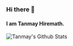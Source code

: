 ### Hi there 👋

<!--
**jayson-310801/jayson-310801** is a ✨ _special_ ✨ repository because its `README.md` (this file) appears on your GitHub profile.
- 😄 Pronouns: ...
- ⚡ Fun fact: ...
<img src="https://github-readme-stats.vercel.app/api?username=TanmayHiremath&&show_icons=trueicon_color=bb2acf&text_color=ffffff&bg_color=242424%22%20width=%22100%"/>
<img src="https://github-readme-stats.vercel.app/api?username=TanmayHiremath&&show_icons=trueicon_color=007fff&text_color=ffffff&bg_color=1B1E23" width="90%"/>

-->
#### I am Tanmay Hiremath. 


![Tanmay's Github Stats](https://github-readme-stats.vercel.app/api?username=TanmayHiremath&show_icons=true&theme=light)
